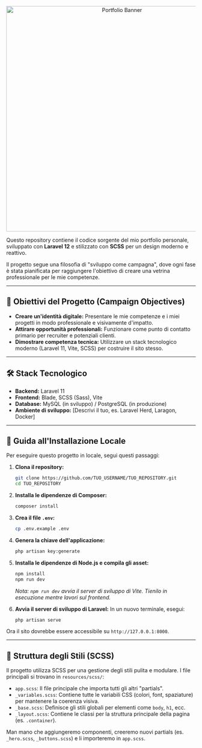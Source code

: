 <p align="center">
  <img src="https://i.imgur.com/GZ0Qy3d.png" alt="Portfolio Banner" width="600"/>
</p>

Questo repository contiene il codice sorgente del mio portfolio personale, sviluppato con **Laravel 12** e stilizzato con **SCSS** per un design moderno e reattivo.

Il progetto segue una filosofia di "sviluppo come campagna", dove ogni fase è stata pianificata per raggiungere l'obiettivo di creare una vetrina professionale per le mie competenze.

---

## 🚀 Obiettivi del Progetto (Campaign Objectives)

*   **Creare un'identità digitale:** Presentare le mie competenze e i miei progetti in modo professionale e visivamente d'impatto.
*   **Attirare opportunità professionali:** Funzionare come punto di contatto primario per recruiter e potenziali clienti.
*   **Dimostrare competenza tecnica:** Utilizzare un stack tecnologico moderno (Laravel 11, Vite, SCSS) per costruire il sito stesso.

---

## 🛠️ Stack Tecnologico

*   **Backend:** Laravel 11
*   **Frontend:** Blade, SCSS (Sass), Vite
*   **Database:** MySQL (in sviluppo) / PostgreSQL (in produzione)
*   **Ambiente di sviluppo:** [Descrivi il tuo, es. Laravel Herd, Laragon, Docker]

---

## 🚦 Guida all'Installazione Locale

Per eseguire questo progetto in locale, segui questi passaggi:

1.  **Clona il repository:**
    ```bash
    git clone https://github.com/TUO_USERNAME/TUO_REPOSITORY.git
    cd TUO_REPOSITORY
    ```

2.  **Installa le dipendenze di Composer:**
    ```bash
    composer install
    ```

3.  **Crea il file `.env`:**
    ```bash
    cp .env.example .env
    ```

4.  **Genera la chiave dell'applicazione:**
    ```bash
    php artisan key:generate
    ```

5.  **Installa le dipendenze di Node.js e compila gli asset:**
    ```bash
    npm install
    npm run dev
    ```
    *Nota: `npm run dev` avvia il server di sviluppo di Vite. Tienilo in esecuzione mentre lavori sul frontend.*

6.  **Avvia il server di sviluppo di Laravel:**
    In un nuovo terminale, esegui:
    ```bash
    php artisan serve
    ```

Ora il sito dovrebbe essere accessibile su `http://127.0.0.1:8000`.

---

## 🎨 Struttura degli Stili (SCSS)

Il progetto utilizza SCSS per una gestione degli stili pulita e modulare. I file principali si trovano in `resources/scss/`:

*   `app.scss`: Il file principale che importa tutti gli altri "partials".
*   `_variables.scss`: Contiene tutte le variabili CSS (colori, font, spaziature) per mantenere la coerenza visiva.
*   `_base.scss`: Definisce gli stili globali per elementi come `body`, `h1`, ecc.
*   `_layout.scss`: Contiene le classi per la struttura principale della pagina (es. `.container`).

Man mano che aggiungeremo componenti, creeremo nuovi partials (es. `_hero.scss`, `_buttons.scss`) e li importeremo in `app.scss`.
